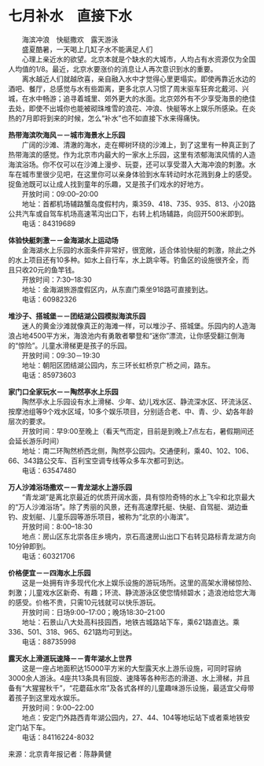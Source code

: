 # 七月补水　直接下水  
  
&emsp;&emsp;海滨冲浪　快艇撒欢　露天游泳  
&emsp;&emsp;盛夏酷暑，一天喝上几缸子水不能满足人们  
&emsp;&emsp;心理上亲近水的欲望。北京本就是个缺水的大城市，人均占有水资源仅为全国人均值的1/8。最近，北京水要涨价的消息让人再次意识到水的重要。   
&emsp;&emsp;离水越近人们就越欣喜，亲自融入水中才觉得心里更塌实。即使再靠近水边的酒吧、餐厅，总感觉与水有些距离，更多北京人习惯了周末驱车狂奔北戴河、兴城，在水中畅游；追寻着城里、郊外更大的水面。北京郊外有不少享受海景的绝佳去处，即使不出城你也能被砌珠堆雪的浪花、冲浪、快艇等水上娱乐所感染。在炎热的7月即将到来的时候，怎么“补水”也不如直接下水来得痛快。   
  
**热带海滨吹海风－－城市海景水上乐园**  
&emsp;&emsp;广阔的沙滩、清澈的海水，走在椰树环绕的沙滩上，到了这里有一种真正到了热带海滨的感觉。作为北京市内最大的一家水上乐园，这里有浓郁海滨风情的人造海滨浴场。你不仅可以在沙滩上漫步、玩耍，还可以享受潜入大海冲浪的刺激。水车在城市里很少见吧，在这里你可以亲身体验到水车转动时水花溅到身上的感受。捉鱼池既可以让成人找到童年的乐趣，又是孩子们戏水的好地方。   
&emsp;&emsp;开放时间：09:00–20:00  
&emsp;&emsp;地址：首都机场辅路蟹岛度假村内，乘359、418、735、935、813、小20路公共汽车或自驾车机场高速苇沟出口下，右转上机场辅路，向回开500米即到。   
&emsp;&emsp;电话：84319689  
  
**体验快艇刺激－－金海湖水上运动场**  
&emsp;&emsp;金海湖水上乐园的水面条件非常好，很宽敞，适合体验快艇的刺激，除此之外的水上项目还有10多种。如水上自行车，水上跳伞等。钓鱼区的设施很齐全，而且只收20元的鱼竿钱。   
&emsp;&emsp;开放时间：7:30–18:30  
&emsp;&emsp;地址：金海湖旅游度假区内，从东直门乘坐918路可直接到达。   
&emsp;&emsp;电话：60982326  
  
**堆沙子、搭城堡－－团结湖公园模拟海滨乐园**  
&emsp;&emsp;迷人的黄金沙滩就像真正的海滩一样，可以堆沙子、搭城堡。乐园内的人造海浪占地4500平方米，海浪池内有勇敢者攀登和“迷你”漂流，让你感受翻江倒海的“惊险”。儿童水滑梯更是孩子的乐园。   
&emsp;&emsp;开放时间：09:30－19:30  
&emsp;&emsp;地址：朝阳区团结湖公园内，东三环长虹桥京广桥之间，路东。   
&emsp;&emsp;电话：85973603  
  
**家门口全家玩水－－陶然亭水上乐园**  
&emsp;&emsp;陶然亭水上乐园设有水上滑梯、少年、幼儿戏水区、静流深水区、环流泳区、按摩池组等9个戏水区域，10多个娱乐项目，分别适合老、中、青、少、幼各年龄层次的要求。   
&emsp;&emsp;开放时间：早9:00至晚上（看天气而定，目前是到晚上7点左右，暑假期间还会延长游乐时间）  
&emsp;&emsp;地址：南二环陶然桥西北侧，陶然亭公园内。交通便利，乘40、102、106、66、343路公交车、百利宝空调专线等众多车次都可到达。   
&emsp;&emsp;电话：63547480  
  
**万人沙滩浴场撒欢－－青龙湖水上游乐园**  
&emsp;&emsp;“青龙湖”是离北京最近的优质开阔水面，具有惊险奇特的水上飞伞和北京最大的“万人沙滩浴场”。除了秀丽的风景，还有高速摩托艇、快艇、自驾艇、湖边垂钓、皮划艇、儿童乐园等游乐项目，被称为“北京的小海滨”。   
&emsp;&emsp;开放时间：8:00–18:30  
&emsp;&emsp;地点：房山区东北崇各庄乡境内，京石高速房山出口下右转见路标青龙湖方向10分钟即到。   
&emsp;&emsp;电话：60321706  
  
**价格便宜－－四海水上乐园**  
&emsp;&emsp;这是一处拥有许多现代化水上娱乐设施的游玩场所。这里的高架水滑梯惊险、刺激；儿童戏水区新奇、有趣；环流、静流游泳区使您情倾碧水；造浪池给您大海的感受。价格不贵，只需10元钱就可以快乐游玩。   
&emsp;&emsp;开放时间：日场9:00–17:00；晚场18:30–21:00  
&emsp;&emsp;地址：石景山八大处高科技园西，地铁古城路站下车，乘621路直达。乘336、501、318、965、621路均可到达。   
&emsp;&emsp;电话：88735998  
  
**露天水上滑道玩速降－－青年湖水上世界**  
&emsp;&emsp;这是一座占地面积达15000平方米的大型露天水上游乐设施，可同时容纳3000余人游泳。4座共13条具有回旋、速降等各种形态的滑道、水上滑梯，并且备有“大猩猩秋千”，“花蘑菇水帘”及各式各样的儿童趣味游乐设施，最适宜父母带着孩子到这里戏水娱乐。   
&emsp;&emsp;开放时间：9:00–22:00  
&emsp;&emsp;地点：安定门外路西青年湖公园内，27、44、104等地坛站下或者乘地铁安定门站下车。   
&emsp;&emsp;电话：84116224-8032  
  
来源：北京青年报记者：陈静黄健